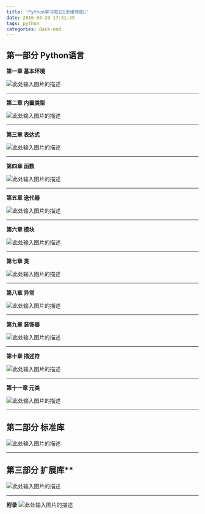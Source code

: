 ```yaml
---
title: 'Python学习笔记[思维导图]'
date: 2016-04-20 17:31:39
tags: python
categories: Back-end
---
```



## 第一部分 Python语言

**第一章 基本环境**

![此处输入图片的描述][1]

<!--more-->
----------
**第二章 内置类型**

![此处输入图片的描述][2]


----------
**第三章 表达式**

![此处输入图片的描述][3]


----------
**第四章 函数**

![此处输入图片的描述][4]


----------
**第五章 迭代器**

![此处输入图片的描述][5]


----------

**第六章 模块**

![此处输入图片的描述][6]


----------
**第七章 类**

![此处输入图片的描述][7]


----------
**第八章 异常**

![此处输入图片的描述][8]


----------
**第九章 装饰器**

![此处输入图片的描述][9]


----------
**第十章 描述符**

![此处输入图片的描述][10]


----------
**第十一章 元类**

![此处输入图片的描述][11]


----------


## 第二部分 标准库

![此处输入图片的描述][12]


----------
## 第三部分 扩展库**

![此处输入图片的描述][13]


----------


**附录**
![此处输入图片的描述][14]


  [1]: http://www.pythoner.com/wp-content/uploads/2013/04/%E5%9F%BA%E6%9C%AC%E7%8E%AF%E5%A2%83.png
  [2]: http://www.pythoner.com/wp-content/uploads/2013/04/%E5%86%85%E7%BD%AE%E7%B1%BB%E5%9E%8B.png
  [3]: http://www.pythoner.com/wp-content/uploads/2013/04/%E8%A1%A8%E8%BE%BE%E5%BC%8F-.png
  [4]: http://www.pythoner.com/wp-content/uploads/2013/04/%E5%87%BD%E6%95%B0.png
  [5]: http://www.pythoner.com/wp-content/uploads/2013/04/%E8%BF%AD%E4%BB%A3%E5%99%A8.png
  [6]: http://www.pythoner.com/wp-content/uploads/2013/04/%E6%A8%A1%E5%9D%97.png
  [7]: http://www.pythoner.com/wp-content/uploads/2013/04/%E7%B1%BB-293x300.png
  [8]: http://www.pythoner.com/wp-content/uploads/2013/04/%E5%BC%82%E5%B8%B8-300x97.png
  [9]: http://www.pythoner.com/wp-content/uploads/2013/04/%E8%A3%85%E9%A5%B0%E5%99%A8-300x102.png
  [10]: http://www.pythoner.com/wp-content/uploads/2013/04/%E6%8F%8F%E8%BF%B0%E7%AC%A6-300x84.png
  [11]: http://www.pythoner.com/wp-content/uploads/2013/04/%E5%85%83%E7%B1%BB-300x95.png
  [12]: http://www.pythoner.com/wp-content/uploads/2013/04/%E6%A0%87%E5%87%86%E5%BA%93-110x300.png
  [13]: http://www.pythoner.com/wp-content/uploads/2013/04/%E6%89%A9%E5%B1%95%E5%BA%93-300x260.png
  [14]: http://www.pythoner.com/wp-content/uploads/2013/04/%E9%99%84%E5%BD%95-300x112.png